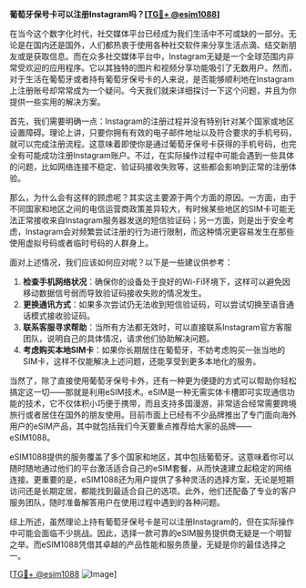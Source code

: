 **葡萄牙保号卡可以注册Instagram吗？[[TG💪+ @esim1088](https://t.me/s/esim1088)]**

在当今这个数字化时代，社交媒体平台已经成为我们生活中不可或缺的一部分。无论是在国内还是国外，人们都热衷于使用各种社交软件来分享生活点滴、结交新朋友或是获取信息。而在众多社交媒体平台中，Instagram无疑是一个全球范围内非常受欢迎的应用程序。它以其独特的图片和视频分享功能吸引了无数用户。然而，对于生活在葡萄牙或者持有葡萄牙保号卡的人来说，是否能够顺利地在Instagram上注册账号却常常成为一个疑问。今天我们就来详细探讨一下这个问题，并且为你提供一些实用的解决方案。

首先，我们需要明确一点：Instagram的注册过程并没有特别针对某个国家或地区设置障碍。理论上讲，只要你拥有有效的电子邮件地址以及符合要求的手机号码，就可以完成注册流程。这意味着即使你是通过葡萄牙保号卡获得的手机号码，也完全有可能成功注册Instagram账户。不过，在实际操作过程中可能会遇到一些具体的问题，比如网络连接不稳定、验证码接收失败等，这些都会影响到正常的注册体验。

那么，为什么会有这样的顾虑呢？其实这主要源于两个方面的原因。一方面，由于不同国家和地区之间的电信运营商政策差异较大，有时候某些地区的SIM卡可能无法正常接收来自Instagram服务器发送的短信验证码；另一方面，则是出于安全考虑，Instagram会对频繁尝试注册的行为进行限制，而这种情况更容易发生在那些使用虚拟号码或者临时号码的人群身上。

面对上述情况，我们应该如何应对呢？以下是一些建议供参考：

1. **检查手机网络状况**：确保你的设备处于良好的Wi-Fi环境下，这样可以避免因移动数据信号弱而导致验证码接收失败的情况发生。
2. **更换通讯方式**：如果多次尝试仍无法收到短信验证码，可以尝试切换至语音通话模式接收验证码。
3. **联系客服寻求帮助**：当所有方法都无效时，可以直接联系Instagram官方客服团队，说明自己的具体情况，请求他们协助解决问题。
4. **考虑购买本地SIM卡**：如果你长期居住在葡萄牙，不妨考虑购买一张当地的SIM卡，这样不仅能解决上述问题，还能享受到更多本地化的服务。

当然了，除了直接使用葡萄牙保号卡外，还有一种更为便捷的方式可以帮助你轻松搞定这一切——那就是利用eSIM技术。eSIM是一种无需实体卡槽即可实现通信功能的技术，它不仅体积小巧便于携带，而且支持多国漫游，非常适合经常需要跨境旅行或者居住在国外的朋友使用。目前市面上已经有不少品牌推出了专门面向海外用户的eSIM产品，其中就包括我们今天要重点推荐给大家的品牌——eSIM1088。

eSIM1088提供的服务覆盖了多个国家和地区，其中包括葡萄牙。这意味着你可以随时随地通过他们的平台激活适合自己的eSIM套餐，从而快速建立起稳定的网络连接。更重要的是，eSIM1088还为用户提供了多种灵活的选择方案，无论是短期访问还是长期定居，都能找到最适合自己的选项。此外，他们还配备了专业的客户服务团队，随时准备解答用户在使用过程中遇到的各种问题。

综上所述，虽然理论上持有葡萄牙保号卡是可以注册Instagram的，但在实际操作中可能会面临不少挑战。因此，选择一款可靠的eSIM服务提供商无疑是一个明智之举。而eSIM1088凭借其卓越的产品性能和服务质量，无疑是你的最佳选择之一。

[[TG💪+ @esim1088](https://t.me/s/esim1088) ![Image](https://i.postimg.cc/4NQfJmqS/Snipaste-2025-05-13-00-14-12.png)]